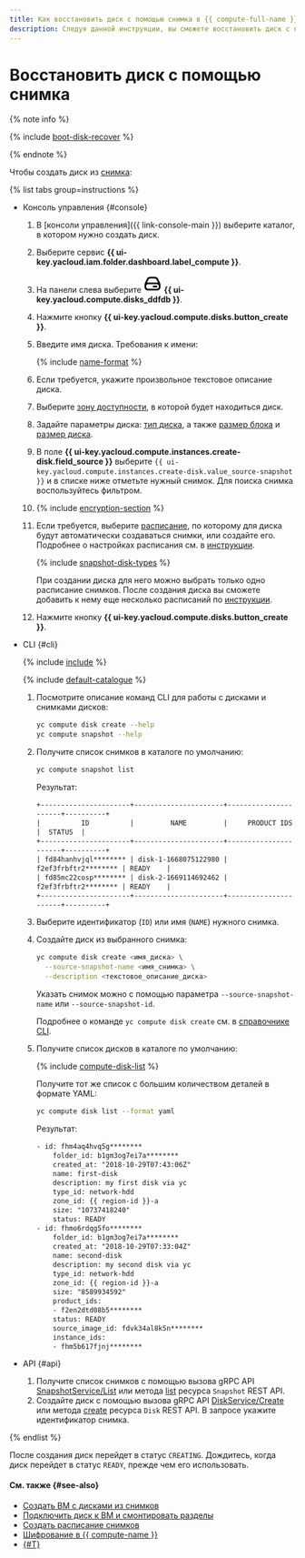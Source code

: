 ```yaml
---
title: Как восстановить диск с помощью снимка в {{ compute-full-name }}
description: Следуя данной инструкции, вы сможете восстановить диск с помощью снимка.
---
```


# Восстановить диск с помощью снимка

{% note info %}

{% include [boot-disk-recover](../../../_includes/compute/boot-disk-recover.md) %}

{% endnote %}

Чтобы создать диск из [снимка](../../concepts/snapshot.md):

{% list tabs group=instructions %}

- Консоль управления {#console}

  1. В [консоли управления]({{ link-console-main }}) выберите каталог, в котором нужно создать диск.
  1. Выберите сервис **{{ ui-key.yacloud.iam.folder.dashboard.label_compute }}**.
  1. На панели слева выберите ![image](../../../_assets/console-icons/hard-drive.svg) **{{ ui-key.yacloud.compute.disks_ddfdb }}**.
  1. Нажмите кнопку **{{ ui-key.yacloud.compute.disks.button_create }}**.
  1. Введите имя диска. Требования к имени:

      {% include [name-format](../../../_includes/name-format.md) %}

  1. Если требуется, укажите произвольное текстовое описание диска.
  1. Выберите [зону доступности](../../../overview/concepts/geo-scope.md), в которой будет находиться диск.
  1. Задайте параметры диска: [тип диска](../../concepts/disk.md#disks_types), а также [размер блока](../../concepts/disk.md#maximum-disk-size) и [размер диска](../../concepts/disk.md#maximum-disk-size).
  1. В поле **{{ ui-key.yacloud.compute.instances.create-disk.field_source }}** выберите `{{ ui-key.yacloud.compute.instances.create-disk.value_source-snapshot }}` и в списке ниже отметьте нужный снимок. Для поиска снимка воспользуйтесь фильтром.
  1. {% include [encryption-section](../../../_includes/compute/encryption-section.md) %}
  1. Если требуется, выберите [расписание](../../concepts/snapshot-schedule.md), по которому для диска будут автоматически создаваться снимки, или создайте его. Подробнее о настройках расписания см. в [инструкции](../snapshot-control/create-schedule.md).

     {% include [snapshot-disk-types](../../../_includes/compute/snapshot-disk-types.md) %}

     При создании диска для него можно выбрать только одно расписание снимков. После создания диска вы сможете добавить к нему еще несколько расписаний по [инструкции](../disk-control/configure-schedule.md#add-schedule).

  1. Нажмите кнопку **{{ ui-key.yacloud.compute.disks.button_create }}**.

- CLI {#cli}

  {% include [include](../../../_includes/cli-install.md) %}

  {% include [default-catalogue](../../../_includes/default-catalogue.md) %}

  1. Посмотрите описание команд CLI для работы с дисками и снимками дисков:

      ```bash
      yc compute disk create --help
      yc compute snapshot --help
      ```

  1. Получите список снимков в каталоге по умолчанию:

      ```bash
      yc compute snapshot list
      ```
      Результат:
      ```text
      +----------------------+----------------------+----------------------+----------+
      |          ID          |         NAME         |     PRODUCT IDS      |  STATUS  |
      +----------------------+----------------------+----------------------+----------+
      | fd84hanhvjql******** | disk-1-1668075122980 | f2ef3frbftr2******** | READY    |
      | fd85mc22cosp******** | disk-2-1669114692462 | f2ef3frbftr2******** | READY    |
      +----------------------+----------------------+----------------------+----------+
      ```

  1. Выберите идентификатор (`ID`) или имя (`NAME`) нужного снимка.

  1. Создайте диск из выбранного снимка:

      ```bash
      yc compute disk create <имя_диска> \
        --source-snapshot-name <имя_снимка> \
        --description <текстовое_описание_диска>
      ```
      Указать снимок можно с помощью параметра `--source-snapshot-name` или `--source-snapshot-id`.

      Подробнее о команде `yc compute disk create` см. в [справочнике CLI](../../../cli/cli-ref/compute/cli-ref/disk/create.md).

  1. Получите список дисков в каталоге по умолчанию:

      {% include [compute-disk-list](../../../_includes/compute/disk-list.md) %}

      Получите тот же список с большим количеством деталей в формате YAML:

      ```bash
      yc compute disk list --format yaml
      ```

      Результат:
      ```text
      - id: fhm4aq4hvq5g********
          folder_id: b1gm3og7ei7a********
          created_at: "2018-10-29T07:43:06Z"
          name: first-disk
          description: my first disk via yc
          type_id: network-hdd
          zone_id: {{ region-id }}-a
          size: "10737418240"
          status: READY
      - id: fhmo6rdqg5fo********
          folder_id: b1gm3og7ei7a********
          created_at: "2018-10-29T07:33:04Z"
          name: second-disk
          description: my second disk via yc
          type_id: network-hdd
          zone_id: {{ region-id }}-a
          size: "8589934592"
          product_ids:
          - f2en2dtd08b5********
          status: READY
          source_image_id: fdvk34al8k5n********
          instance_ids:
          - fhm5b617fjnj********
      ```

- API {#api}

  1. Получите список снимков с помощью вызова gRPC API [SnapshotService/List](../../api-ref/grpc/Snapshot/list.md) или метода [list](../../api-ref/Snapshot/list.md) ресурса `Snapshot` REST API.
  1. Создайте диск с помощью вызова gRPC API [DiskService/Create](../../api-ref/grpc/Disk/create.md) или метода [create](../../api-ref/Disk/create.md) ресурса `Disk` REST API. В запросе укажите идентификатор снимка.

{% endlist %}

После создания диск перейдет в статус `CREATING`. Дождитесь, когда диск перейдет в статус `READY`, прежде чем его использовать.


#### См. также {#see-also}

* [Создать ВМ с дисками из снимков](../vm-create/create-from-snapshots.md)
* [Подключить диск к ВМ и смонтировать разделы](../vm-control/vm-attach-disk.md)
* [Создать расписание снимков](../snapshot-control/create-schedule.md)
* [Шифрование в {{ compute-name }}](../../concepts/encryption.md)
* [{#T}](../../../backup/concepts/index.md)
